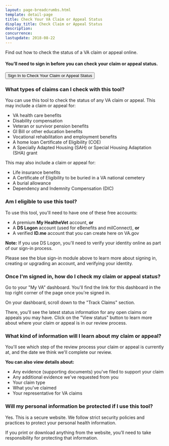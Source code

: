```yaml
---
layout: page-breadcrumbs.html
template: detail-page
title: Check Your VA Claim or Appeal Status
display_title: Check Claim or Appeal Status
description:
concurrence:
lastupdate: 2018-08-22
---
```

<div itemscope itemtype="http://schema.org/FAQPage">
<div itemprop="description" class="va-introtext">
Find out how to check the status of a VA claim or appeal online.
</div>

<div class="va-sign-in-alert usa-alert usa-alert-info">
  <div class="usa-alert-body">
    <h4 class="usa-alert-heading">You’ll need to sign in before you can check your claim or appeal status.</h4>
    <p class="usa-alert-text">
      <button class="usa-button-primary">Sign In to Check Your Claim or Appeal Status</button>
    </p>
  </div>
</div>

<h3 itemprop="name">What types of claims can I check with this tool?</h3>
<div itemprop="acceptedAnswer" itemscope itemtype="http://schema.org/Answer">
<div itemprop="text">

You can use this tool to check the status of any VA claim or appeal. This may include a claim or appeal for:
- VA health care benefits
- Disability compensation
- Veteran or survivor pension benefits
- GI Bill or other education benefits
- Vocational rehabilitation and employment benefits
- A home loan Certificate of Eligibility (COE)
- A Specially Adapted Housing (SAH) or Special Housing Adaptation (SHA) grant

This may also include a claim or appeal for:
- Life insurance benefits
- A Certificate of Eligibility to be buried in a VA national cemetery
- A burial allowance
- Dependency and Indemnity Compensation (DIC)

</div>
</div>
</div>

<div itemscope itemtype="http://schema.org/Question">

<h3 itemprop="name">Am I eligible to use this tool?</h3>
<div itemprop="acceptedAnswer" itemscope itemtype="http://schema.org/Answer">
<div itemprop="text">

To use this tool, you'll need to have one of these free accounts:
- A premium **My HealtheVet** account, **or**
- A **DS Logon** account (used for eBenefits and milConnect), **or**
- A verified **ID.me** account that you can create here on VA.gov

**Note:** If you use DS Logon, you'll need to verify your identity online as part of our sign-in process.

Please see the blue sign-in module above to learn more about signing in, creating or upgrading an account, and verifying your identity.

</div>
</div>
</div>

<div itemscope itemtype="http://schema.org/Question">

<h3 itemprop="name">Once I'm signed in, how do I check my claim or appeal status?</h3>
<div itemprop="acceptedAnswer" itemscope itemtype="http://schema.org/Answer">
<div itemprop="text">

Go to your "My VA" dashboard. You'll find the link for this dashboard in the top right corner of the page once you're signed in.

On your dashboard, scroll down to the "Track Claims" section. 

There, you'll see the latest status information for any open claims or appeals you may have. Click on the "View status" button to learn more about where your claim or appeal is in our review process.

</div>
</div>
</div>

<div itemscope itemtype="http://schema.org/Question">

<h3 itemprop="name">What kind of information will I learn about my claim or appeal?</h3>
<div itemprop="acceptedAnswer" itemscope itemtype="http://schema.org/Answer">
<div itemprop="text">

You'll see which step of the review process your claim or appeal is currently at, and the date we think we'll complete our review.

<b>You can also view details about:</b>
- Any evidence (supporting documents) you've filed to support your claim
- Any additional evidence we've requested from you
- Your claim type
- What you've claimed
- Your representative for VA claims
</div>
</div>
</div>

<div itemscope itemtype="http://schema.org/Question">

<h3 itemprop="name">Will my personal information be protected if I use this tool?</h3>
<div itemprop="acceptedAnswer" itemscope itemtype="http://schema.org/Answer">
<div itemprop="text">

Yes. This is a secure website. We follow strict security policies and practices to protect your personal health information.

If you print or download anything from the website, you’ll need to take responsibility for protecting that information. <br>

</div>
</div>
</div>




